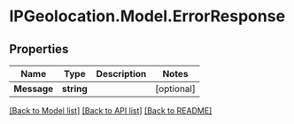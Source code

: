 # IPGeolocation.Model.ErrorResponse

## Properties

Name | Type | Description | Notes
------------ | ------------- | ------------- | -------------
**Message** | **string** |  | [optional] 

[[Back to Model list]](../../README.md#documentation-for-models) [[Back to API list]](../../README.md#documentation-for-api-endpoints) [[Back to README]](../../README.md)

